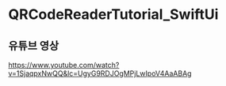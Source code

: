 # QRCodeReaderTutorial_SwiftUi

## 유튜브 영상 
https://www.youtube.com/watch?v=1SjaqpxNwQQ&lc=UgyG9RDJOgMPjLwIpoV4AaABAg
